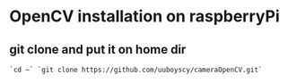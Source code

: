 # OpenCV installation on raspberryPi
## git clone and put it on home dir
``
`cd ~`
`git clone https://github.com/uuboyscy/cameraOpenCV.git`
``

